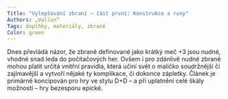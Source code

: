```yaml
---
Title: "Vylepšování zbraní – část první: Konstrukce a runy"
Authors: „Vallun“
Tags: doplňky, materiály, zbraně
Color: green
---
```

Dnes převládá názor, že zbraně definované jako krátký meč +3 jsou nudné, vhodné snad leda do počítačových her. Ovšem i pro zdánlivě nudné zbraně mohou platit určitá vnitřní pravidla, která učiní svět o maličko soudržnější či zajímavější a vytvoří nějaké ty komplikace, či dokonce zápletky. Článek je primárně koncipován pro hry ve stylu D+D – a při uplatnění celé škály možností – hry bezesporu epické.
